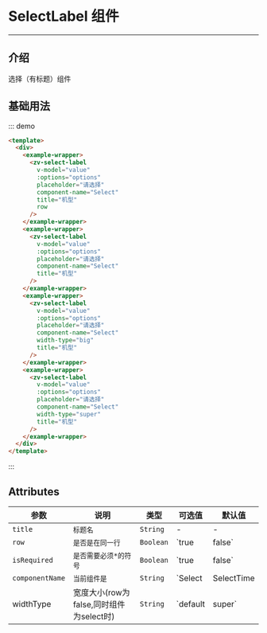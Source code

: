 # SelectLabel 组件

<!-- {.md} -->

---

<!-- {.md} -->

## 介绍

<!-- {.md} -->

选择（有标题）组件

<!-- {.md} -->

## 基础用法

<!-- {.md} -->
<select-label-demo></select-label-demo>

::: demo

```html
<template>
  <div>
    <example-wrapper>
      <zv-select-label
        v-model="value"
        :options="options"
        placeholder="请选择"
        component-name="Select"
        title="机型"
        row
      />
    </example-wrapper>
    <example-wrapper>
      <zv-select-label
        v-model="value"
        :options="options"
        placeholder="请选择"
        component-name="Select"
        title="机型"
      />
    </example-wrapper>
    <example-wrapper>
      <zv-select-label
        v-model="value"
        :options="options"
        placeholder="请选择"
        component-name="Select"
        width-type="big"
        title="机型"
      />
    </example-wrapper>
    <example-wrapper>
      <zv-select-label
        v-model="value"
        :options="options"
        placeholder="请选择"
        component-name="Select"
        width-type="super"
        title="机型"
      />
    </example-wrapper>
  </div>
</template>
```
:::

## Attributes

<!-- {.md} -->

| 参数      | 说明                                   | 类型     | 可选值 | 默认值    |
| --------- | -------------------------------------- | -------- | ------ | --------- |
| `title`      | `标题名`                                 | `String` | -      | -         |
| `row`      | `是否是在同一行`                                 | `Boolean` | `true | false`      | `false`         |
| `isRequired`      | `是否需要必须*的符号`                                 | `Boolean` | `true | false`      | `false`         |
| `componentName`      | `当前组件是`                                 | `String` | `Select | SelectTime | Check`      | `Select`         |
| widthType      | 宽度大小(row为false,同时组件为select时)                                | `String` | `default | super`      | -         |

